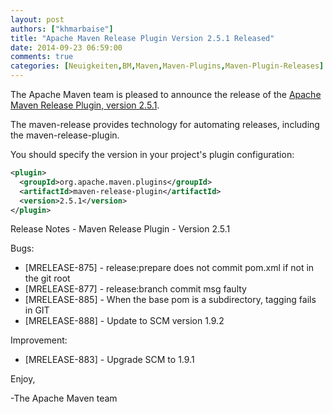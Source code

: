 ```yaml
---
layout: post
authors: ["khmarbaise"]
title: "Apache Maven Release Plugin Version 2.5.1 Released"
date: 2014-09-23 06:59:00
comments: true
categories: [Neuigkeiten,BM,Maven,Maven-Plugins,Maven-Plugin-Releases]
---
```

The Apache Maven team is pleased to announce the release of the 
[Apache Maven Release Plugin, version 2.5.1](http://maven.apache.org/plugins/maven-release-plugin/).

The maven-release provides technology for automating releases, including
the maven-release-plugin.

You should specify the version in your project's plugin configuration:

``` xml
<plugin>
  <groupId>org.apache.maven.plugins</groupId>
  <artifactId>maven-release-plugin</artifactId>
  <version>2.5.1</version>
</plugin>
```

<!-- more -->

Release Notes - Maven Release Plugin - Version 2.5.1

Bugs:

 * [MRELEASE-875] - release:prepare does not commit pom.xml if not in the git root
 * [MRELEASE-877] - release:branch commit msg faulty
 * [MRELEASE-885] - When the base pom is a subdirectory, tagging fails in GIT
 * [MRELEASE-888] - Update to SCM version 1.9.2

Improvement:

 * [MRELEASE-883] - Upgrade SCM to 1.9.1


Enjoy,

-The Apache Maven team
